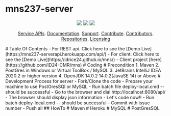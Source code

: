 # mns237-server
<p align="center">
	<a href="https://github.com/ID24-CMR/mns237-server/issues" title="Open Issues"><img src="https://img.shields.io/github/issues/ID24-CMR/mns237-server?style=flat-square"></a>
	<a href="https://app.circleci.com/pipelines/github/ID24-CMR/mns237-server" title="Circleci"><img src="https://img.shields.io/circleci/build/github/ID24-CMR/mns237-server?color=green&logo=red&style=flat-square?style=flat-square"></a>
  <a href="https://github.com/ID24-CMR/mns237-server/blob/mns237/LICENSE" title="License"><img src="https://img.shields.io/github/license/ID24-CMR/mns237-serve?style=flat-square"></a>
</p>
<p align="center">
	<a href="#service-apis">Service APIs</a>.
	<a href="#documentation">Documentation</a>.
	<a href="#support-and-feedback">Support</a>.
	<a href="#how-to-contribute">Contribute</a>.
	<a href="#contributors">Contributors</a>.
	<a href="#repositories">Repositories</a>.
	<a href="#liecensing">Licensing</a>
</p>
# Table Of Contents
- For REST api. Click here to see the [Demo Live](https://mns237-serverapi.herokuapp.com/api/)
- For client. Click here to see the [Demo Live](https://idrice24.github.io/mns/)  
- Client project [here](https://github.com/ID24-CMR/mns)
# Coding
# Precondition
1. Maven
2. PostGres in Windows or Virtual ToolBox / MySQL
3. JetBrains IntelliJ IDEA 2020.2 or higher version
4. OpenJDK 14.0.2 14.0.2(JavaSE 14) or Above
# Development Process for server
- Fork/Clone the code
- Prepare your machine to use PostGresSQl or MySQL
- Run batch file deploy-local.cmd -- should be successful
- Go to the browser and dial http://localhost:8080/api/
- The browser should display json information
- Let's code now!!
- Run batch deploy-local.cmd -- should be successful
- Commit with issue number
- Push all
## HowTo
# Maven
# Heroku
# MySQL
# PostGresSQL
